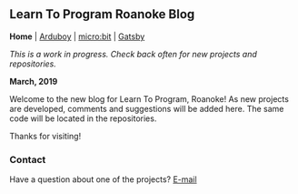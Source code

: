 &nbsp;
&nbsp;
&nbsp;
&nbsp;

## Learn To Program Roanoke Blog

**Home** | [Arduboy](arduboy.md) | [micro:bit](microbit.md) | [Gatsby](gatsby.md)

*This is a work in progress. Check back often for new projects and repositories.*

**March, 2019**

Welcome to the new blog for Learn To Program, Roanoke! As new projects are developed,
comments and suggestions will be added here. The same code will be located in the repositories.

Thanks for visiting!


### Contact

Have a question about one of the projects? [E-mail](mailto:darrell@nokecodes.org)
